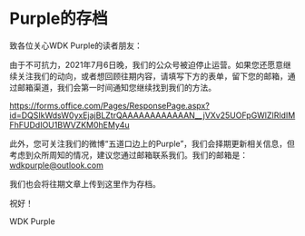 # Purple的存档
致各位关心WDK Purple的读者朋友：

由于不可抗力，2021年7月6日晚，我们的公众号被迫停止运营。如果您还愿意继续关注我们的动向，或者想回顾往期内容，请填写下方的表单，留下您的邮箱，通过邮箱渠道，我们会第一时间通知您继续找到我们的方法。

https://forms.office.com/Pages/ResponsePage.aspx?id=DQSIkWdsW0yxEjajBLZtrQAAAAAAAAAAAAN__jVXv25UOFpGWlZIRldIMFhFUDdIOU1BWVZKM0hEMy4u

此外，您可关注我们的微博“五道口边上的Purple”，我们会择期更新相关信息，但考虑到众所周知的情况，建议您通过邮箱联系我们。我们的邮箱是：wdkpurple@outlook.com

我们也会将往期文章上传到这里作为存档。

祝好！

WDK Purple
